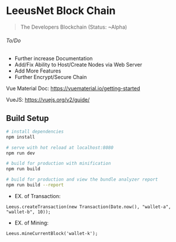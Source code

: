 # LeeusNet Block Chain

> The Developers Blockchain (Status: ~Alpha)

###### To/Do
- Further increase Documentation
- Add/Fix Ability to Host/Create Nodes via Web Server
- Add More Features
- Further Encrypt/Secure Chain

Vue Material Doc: https://vuematerial.io/getting-started

VueJS: https://vuejs.org/v2/guide/

## Build Setup

``` bash
# install dependencies
npm install

# serve with hot reload at localhost:8080
npm run dev

# build for production with minification
npm run build

# build for production and view the bundle analyzer report
npm run build --report
```

- EX. of Transaction:
```
Leeus.createTransaction(new Transaction(Date.now(), "wallet-a", "wallet-b", 10));
```

- EX. of Mining:
```
Leeus.mineCurrentBlock('wallet-k');
```
